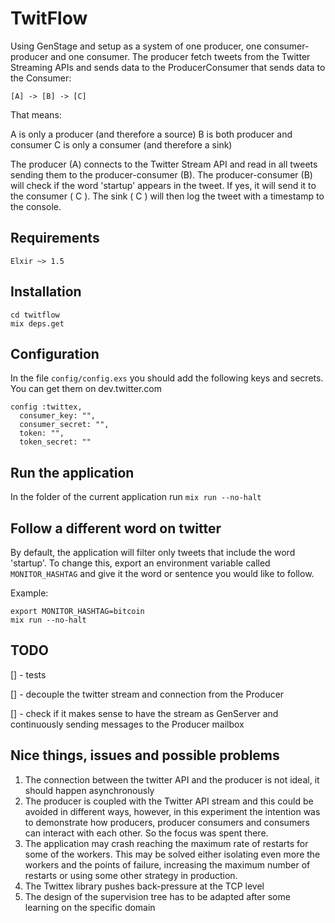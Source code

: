 # TwitFlow

Using GenStage and setup as a system of one producer, one consumer-producer and one consumer. The producer fetch tweets from the Twitter Streaming APIs and sends data to the ProducerConsumer that sends data to the Consumer:

`[A] -> [B] -> [C]`

That means:


A is only a producer (and therefore a source) B is both producer and consumer
C is only a consumer (and therefore a sink)


The producer (A) connects to the Twitter Stream API and read in all tweets sending them to the producer-consumer (B). The producer-consumer (B) will check if the word 'startup' appears in the tweet. If yes, it will send it to the consumer ( C ). The sink ( C ) will then log the tweet with a timestamp to the console.

## Requirements

`Elxir ~> 1.5`

## Installation

```
cd twitflow
mix deps.get
```

## Configuration

In the file `config/config.exs` you should add the following keys and secrets.
You can get them on dev.twitter.com

```
config :twittex,
  consumer_key: "",
  consumer_secret: "",
  token: "",
  token_secret: ""

```

## Run the application

In the folder of the current application run `mix run --no-halt`

## Follow a different word on twitter

By default, the application will filter only tweets that include the word 'startup'. To change this, export an environment variable called `MONITOR_HASHTAG` and give it the word or sentence you would like to follow.

Example:

```
export MONITOR_HASHTAG=bitcoin
mix run --no-halt

```

## TODO

  [] - tests

  [] - decouple the twitter stream and connection from the Producer

  [] - check if it makes sense to have the stream as GenServer and continuously sending messages to the Producer mailbox


## Nice things, issues and possible problems

1. The connection between the twitter API and the producer is not ideal, it should happen asynchronously
2. The producer is coupled with the Twitter API stream and this could be avoided in different ways, however, in this experiment the intention was to demonstrate how producers, producer consumers and consumers can interact with each other. So the focus was spent there.
3. The application may crash reaching the maximum rate of restarts for some of the workers. This may be solved either isolating even more the workers and the points of failure, increasing the maximum number of restarts or using some other strategy in production.
4. The Twittex library pushes back-pressure at the TCP level
5. The design of the supervision tree has to be adapted after some learning on the specific domain
